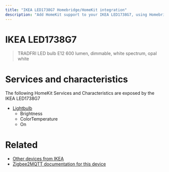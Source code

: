 ```yaml
---
title: "IKEA LED1738G7 Homebridge/HomeKit integration"
description: "Add HomeKit support to your IKEA LED1738G7, using Homebridge, Zigbee2MQTT and homebridge-z2m."
---
```

<!---
This file has been GENERATED using src/docgen/docgen.ts
DO NOT EDIT THIS FILE MANUALLY!
-->
# IKEA LED1738G7
> TRADFRI LED bulb E12 600 lumen, dimmable, white spectrum, opal white


# Services and characteristics
The following HomeKit Services and Characteristics are exposed by
the IKEA LED1738G7

* [Lightbulb](../../light.md)
  * Brightness
  * ColorTemperature
  * On


# Related
* [Other devices from IKEA](../index.md#ikea)
* [Zigbee2MQTT documentation for this device](https://www.zigbee2mqtt.io/devices/LED1738G7.html)